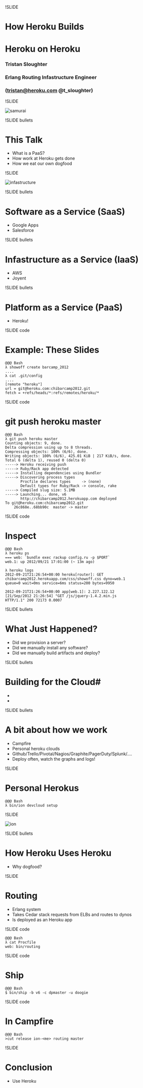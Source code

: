 !SLIDE
# How Heroku Builds #
# Heroku on Heroku #

### Tristan Sloughter ###
### Erlang Routing Infastructure Engineer ###
### (tristan@heroku.com @t_sloughter) ###

!SLIDE 

![samurai](samurai.png)

!SLIDE bullets 
# This Talk #

* What is a PaaS?
* How work at Heroku gets done
* How we eat our own dogfood

!SLIDE 

![infastructure](infastructure.png)

!SLIDE bullets 
# Software as a Service (SaaS) #

* Google Apps
* Salesforce

!SLIDE bullets 
# Infastructure as a Service (IaaS) #

* AWS
* Joyent

!SLIDE bullets 
# Platform as a Service (PaaS) #

* Heroku!

!SLIDE code

# Example: These Slides #

    @@@ Bash
    λ showoff create barcamp_2012
    ....
    λ cat .git/config
    ....
    [remote "heroku"]
	url = git@heroku.com:chibarcamp2012.git
	fetch = +refs/heads/*:refs/remotes/heroku/*
   

!SLIDE code
# git push heroku master #

    @@@ Bash
    λ git push heroku master
    Counting objects: 9, done.
    Delta compression using up to 8 threads.
    Compressing objects: 100% (6/6), done.
    Writing objects: 100% (6/6), 425.01 KiB | 217 KiB/s, done.
    Total 6 (delta 1), reused 0 (delta 0)
    -----> Heroku receiving push
    -----> Ruby/Rack app detected
    -----> Installing dependencies using Bundler 
    -----> Discovering process types
           Procfile declares types     -> (none)
           Default types for Ruby/Rack -> console, rake
    -----> Compiled slug size: 5.1MB
    -----> Launching... done, v6
           http://chibarcamp2012.herokuapp.com deployed 
    To git@heroku.com:chibarcamp2012.git
        26c868e..68bb90c  master -> master


!SLIDE code
# Inspect #

    @@@ Bash
    λ heroku ps
    === web: `bundle exec rackup config.ru -p $PORT`
    web.1: up 2012/09/21 17:01:00 (~ 13m ago)

    λ heroku logs
    2012-09-21T21:26:54+00:00 heroku[router]: GET
    chibarcamp2012.herokuapp.com/css/showoff.css dyno=web.1
    queue=0 wait=0ms service=6ms status=200 bytes=9950

    2012-09-21T21:26:54+00:00 app[web.1]: 2.227.122.12
    [21/Sep/2012 21:26:54] "GET /js/jquery-1.4.2.min.js
    HTTP/1.1" 200 72173 0.0007

!SLIDE bullets
# What Just Happened? #

* Did we provision a server?
* Did we manually install any software?
* Did we manually build artifacts and deploy?

!SLIDE bullets
# Building for the Cloud#

*
*

!SLIDE bullets
# A bit about how we work #

* Campfire
* Personal heroku clouds
* Github/Trello/Pivotal/Nagios/Graphite/PagerDuty/Splunk/....
* Deploy often, watch the graphs and logs!

!SLIDE 
# Personal Herokus #

    @@@ Bash
    λ bin/ion devcloud setup

!SLIDE

![ion](ion.png)

!SLIDE bullets
# How Heroku Uses Heroku #

* Why dogfood?

!SLIDE

# Routing #

* Erlang system
* Takes Cedar stack requests from ELBs and routes to dynos
* Is deployed as an Heroku app

!SLIDE code

    @@@ Bash
    λ cat Procfile 
    web: bin/routing

!SLIDE code
# Ship #

    @@@ Bash
    $ bin/ship -b v6 -c dpmaster -u doogie

!SLIDE code
# In Campfire #

    @@@ Bash
    >cut release ion-<me> routing master

!SLIDE
# Conclusion #

* Use Heroku

